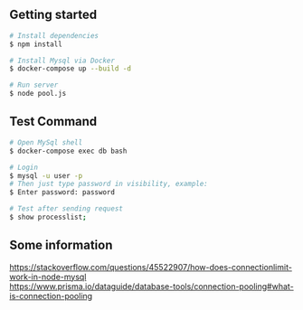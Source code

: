 ## Getting started

```bash
# Install dependencies
$ npm install

# Install Mysql via Docker
$ docker-compose up --build -d

# Run server
$ node pool.js
```

## Test Command

```bash
# Open MySql shell
$ docker-compose exec db bash

# Login
$ mysql -u user -p
# Then just type password in visibility, example:
$ Enter password: password

# Test after sending request
$ show processlist;
```

## Some information

https://stackoverflow.com/questions/45522907/how-does-connectionlimit-work-in-node-mysql <br />
https://www.prisma.io/dataguide/database-tools/connection-pooling#what-is-connection-pooling
